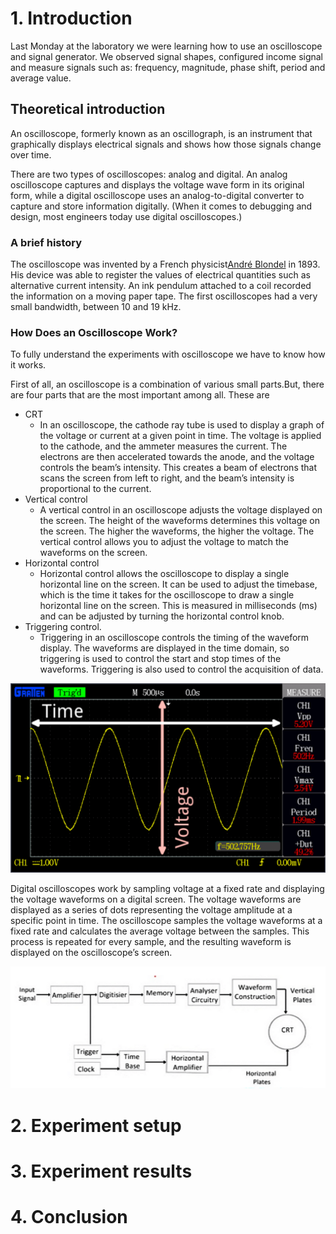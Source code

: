 # 1. Introduction

Last Monday at the laboratory we were learning how to use an oscilloscope and signal generator. We observed signal shapes, configured income signal and measure signals such as: frequency, magnitude, phase shift, period and average value.



## Theoretical introduction

An oscilloscope, formerly known as an oscillograph, is an instrument that graphically displays electrical signals and shows how those signals change over time.

There are two types of oscilloscopes: analog and digital. An analog oscilloscope captures and displays the voltage wave form in its original form, while a digital oscilloscope uses an analog-to-digital converter to capture and store information digitally. (When it comes to debugging and design, most engineers today use digital oscilloscopes.)

### A brief history

The oscilloscope was invented by a French physicist[André Blondel](https://en.wikipedia.org/wiki/Andr%C3%A9_Blondel) in 1893. His device was able to register the values of electrical quantities such as alternative current intensity. An ink pendulum attached to a coil recorded the information on a moving paper tape. The first oscilloscopes had a very small bandwidth, between 10 and 19 kHz.

### ****How Does an Oscilloscope Work?****

To fully understand the experiments with oscilloscope we have to know how it works.

First of all, an oscilloscope is a combination of various small parts.But, there are four parts that are the most important among all. These are

- CRT
    - In an oscilloscope, the cathode ray tube is used to display a graph of the voltage or current at a given point in time. The voltage is applied to the cathode, and the ammeter measures the current. The electrons are then accelerated towards the anode, and the voltage controls the beam’s intensity. This creates a beam of electrons that scans the screen from left to right, and the beam’s intensity is proportional to the current.
- Vertical control
    - A vertical control in an oscilloscope adjusts the voltage displayed on the screen. The height of the waveforms determines this voltage on the screen. The higher the waveforms, the higher the voltage. The vertical control allows you to adjust the voltage to match the waveforms on the screen.
- Horizontal control
    - Horizontal control allows the oscilloscope to display a single horizontal line on the screen. It can be used to adjust the timebase, which is the time it takes for the oscilloscope to draw a single horizontal line on the screen. This is measured in milliseconds (ms) and can be adjusted by turning the horizontal control knob.
- Triggering control.
    - Triggering in an oscilloscope controls the timing of the waveform display. The waveforms are displayed in the time domain, so triggering is used to control the start and stop times of the waveforms. Triggering is also used to control the acquisition of data.

![Untitled](./images/img.png)

Digital oscilloscopes work by sampling voltage at a fixed rate and displaying the voltage waveforms on a digital screen. The voltage waveforms are displayed as a series of dots representing the voltage amplitude at a specific point in time. The oscilloscope samples the voltage waveforms at a fixed rate and calculates the average voltage between the samples. This process is repeated for every sample, and the resulting waveform is displayed on the oscilloscope’s screen.

![Untitled](./images/img_1.png)

# 2. Experiment setup

# 3. Experiment results

# 4. Conclusion
